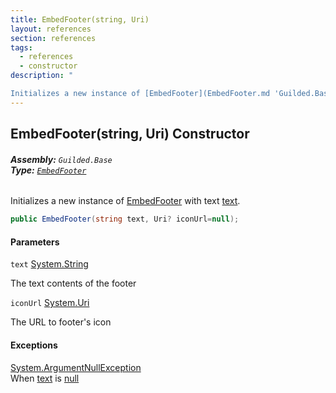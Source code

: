```yaml
---
title: EmbedFooter(string, Uri)
layout: references
section: references
tags:
  - references
  - constructor
description: "

Initializes a new instance of [EmbedFooter](EmbedFooter.md 'Guilded.Base.Embeds.EmbedFooter') with text [text](EmbedFooter.EmbedFooter(string,Uri).md#Guilded.Base.Embeds.EmbedFooter.EmbedFooter(string,Uri).text 'Guilded.Base.Embeds.EmbedFooter.EmbedFooter(string, Uri).text')."
---
```


## EmbedFooter(string, Uri) Constructor
###### **Assembly:** `Guilded.Base`<br/>**Type:** [`EmbedFooter`](EmbedFooter.md 'Guilded.Base.Embeds.EmbedFooter')

Initializes a new instance of [EmbedFooter](EmbedFooter.md 'Guilded.Base.Embeds.EmbedFooter') with text [text](EmbedFooter.EmbedFooter(string,Uri).md#Guilded.Base.Embeds.EmbedFooter.EmbedFooter(string,Uri).text 'Guilded.Base.Embeds.EmbedFooter.EmbedFooter(string, Uri).text').

```csharp
public EmbedFooter(string text, Uri? iconUrl=null);
```
#### Parameters

<a name='Guilded.Base.Embeds.EmbedFooter.EmbedFooter(string,Uri).text'></a>

`text` [System.String](https://docs.microsoft.com/en-us/dotnet/api/System.String 'System.String')

The text contents of the footer

<a name='Guilded.Base.Embeds.EmbedFooter.EmbedFooter(string,Uri).iconUrl'></a>

`iconUrl` [System.Uri](https://docs.microsoft.com/en-us/dotnet/api/System.Uri 'System.Uri')

The URL to footer's icon

#### Exceptions

[System.ArgumentNullException](https://docs.microsoft.com/en-us/dotnet/api/System.ArgumentNullException 'System.ArgumentNullException')  
When [text](EmbedFooter.EmbedFooter(string,Uri).md#Guilded.Base.Embeds.EmbedFooter.EmbedFooter(string,Uri).text 'Guilded.Base.Embeds.EmbedFooter.EmbedFooter(string, Uri).text') is [null](https://docs.microsoft.com/en-us/dotnet/csharp/language-reference/keywords/null 'https://docs.microsoft.com/en-us/dotnet/csharp/language-reference/keywords/null')